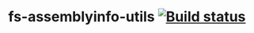 # fs-assemblyinfo-utils [![Build status](https://ci.appveyor.com/api/projects/status/1ix1j9q7muhbefnd?svg=true)](https://ci.appveyor.com/project/datNET/fs-assemblyinfo-utils)
